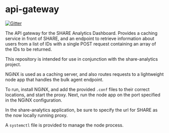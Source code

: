 # api-gateway

[![Gitter](https://badges.gitter.im/cos-labs/api-gateway.svg)](https://gitter.im/cos-labs/api-gateway?utm_source=badge&utm_medium=badge&utm_campaign=pr-badge&utm_content=badge)

The API gateway for the SHARE Analytics Dashboard. Provides a caching service in front of SHARE, and an endpoint to retrieve information about users from a list of IDs with a single POST request containing an array of the IDs to be returned.

This repository is intended for use in conjunction with the share-analytics project.

NGiNX is used as a caching server, and also routes requests to a lightweight node app that handles the bulk agent endpoint.

To run, install NGiNX, and add the provided `.conf` files to their correct locations, and start the proxy. Next, run the node app on the port specified in the NGiNX configuration.

In the share-analytics application, be sure to specify the url for SHARE as the now locally running proxy.

A `systemctl` file is provided to manage the node process.

